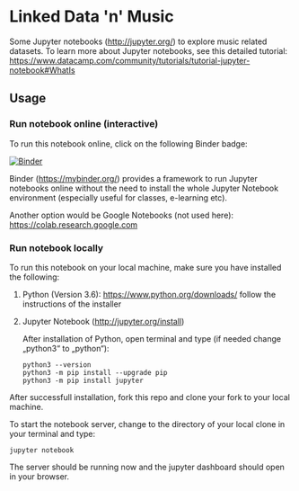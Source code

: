 # Linked Data 'n' Music

Some Jupyter notebooks (http://jupyter.org/) to explore music related datasets. To learn more about Jupyter notebooks, see this detailed tutorial: https://www.datacamp.com/community/tutorials/tutorial-jupyter-notebook#WhatIs

## Usage

### Run notebook online (interactive)
To run this notebook online, click on the following Binder badge: 

[![Binder](https://mybinder.org/badge.svg)](https://mybinder.org/v2/gh/musicEnfanthen/music21playground/master)

Binder (https://mybinder.org/) provides a framework to run Jupyter notebooks online without the need to install the whole Jupyter Notebook environment (especially useful for classes, e-learning etc).

Another option would be Google Notebooks (not used here):
https://colab.research.google.com


### Run notebook locally

To run this notebook on your local machine, make sure you have installed the following:

1. Python (Version 3.6): https://www.python.org/downloads/
    follow the instructions of the installer

2. Jupyter Notebook (http://jupyter.org/install)
    
    After installation of Python, open terminal and type (if needed change „python3“ to „python“):
    ```
    python3 --version
    python3 -m pip install --upgrade pip
    python3 -m pip install jupyter
    ```

After successfull installation, fork this repo and clone your fork to your local machine. 

To start the notebook server, change to the directory of your local clone in your terminal and type:
    
```
jupyter notebook
```

The server should be running now and the jupyter dashboard should open in your browser.

